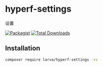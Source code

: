 # hyperf-settings

设置

[![Packagist](https://img.shields.io/packagist/l/larva/hyperf-settings.svg?maxAge=2592000)](https://packagist.org/packages/larva/hyperf-settings)
[![Total Downloads](https://img.shields.io/packagist/dt/larva/hyperf-settings.svg?style=flat-square)](https://packagist.org/packages/larva/hyperf-settings)


## Installation

```bash
composer require larva/hyperf-settings -vv
```

